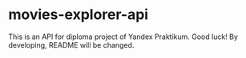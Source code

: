 # movies-explorer-api

This is an API for diploma project of Yandex Praktikum. Good luck! By developing, README will be changed.